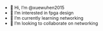 - 👋 Hi, I’m @xuewuhen2015
- 👀 I’m interested in fpga design
- 🌱 I’m currently learning networking
- 💞️ I’m looking to collaborate on networking

<!---
xuewuhen2015/xuewuhen2015 is a ✨ special ✨ repository because its `README.md` (this file) appears on your GitHub profile.
You can click the Preview link to take a look at your changes.
--->
